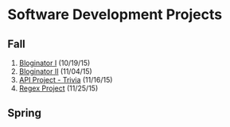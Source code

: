 # Software Development Projects

## Fall
1. <a href="https://github.com/y4smeen/bloginator">Bloginator I</a> (10/19/15)
2. <a href="https://github.com/y4smeen/Storybored">Bloginator II</a> (11/04/15)
3. <a href="https://github.com/sammiWL/sys-crwl-trivia">API Project - Trivia</a> (11/16/15)
4. <a href="https://github.com/amandalchiu/iris">Regex Project</a> (11/25/15)
## Spring
